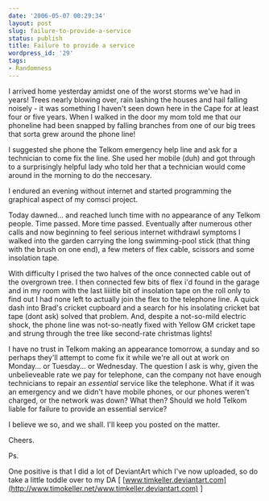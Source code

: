 ```yaml
---
date: '2006-05-07 00:29:34'
layout: post
slug: failure-to-provide-a-service
status: publish
title: Failure to provide a service
wordpress_id: '29'
tags:
- Randomness
---
```


I arrived home yesterday amidst one of the worst storms we've had in years! Trees nearly blowing over, rain lashing the houses and hail falling noisely - it was something I haven't seen down here in the Cape for at least four or five years. When I walked in the door my mom told me that our phoneline had been snapped by falling branches from one of our big trees that sorta grew around the phone line!

I suggested she phone the Telkom emergency help line and ask for a technician to come fix the line. She used her mobile (duh) and got through to a surprisingly helpful lady who told her that a technician would come around in the morning to do the neccesary.

I endured an evening without internet and started programming the graphical aspect of my comsci project.

Today dawned... and reached lunch time with no appearance of any Telkom people. Time passed. More time passed. Eventually after numerous other calls and now beginning to feel serious internet withdrawl symptoms I walked into the garden carrying the long swimming-pool stick (that thing with the brush on one end), a few meters of flex cable, scissors and some insolation tape.

With difficulty I prised the two halves of the once connected cable out of the overgrown tree. I then connected few bits of flex i'd found in the garage and in my room with the last liiiitle bit of insolation tape on the roll only to find out I had none left to actually join the flex to the telephone line. A quick dash into Brad's cricket cupboard and a search for his insolating cricket bat tape (dont ask) solved that problem. And, despite a not-so-mild electric shock, the phone line was not-so-neatly fixed with Yellow GM cricket tape and strung through the tree like second-rate christmas lights!

I have no trust in Telkom making an appearance tomorrow, a sunday and so perhaps they'll attempt to come fix it while we're all out at work on Monday... or Tuesday... or Wednesday. The question I ask is why, given the unbelieveable rate we pay for telephone, can the company not have enough technicians to repair an _essential_ service like the telephone. What if it was an emergency and we didn't have mobile phones, or our phones weren't charged, or the network was down? What then? Should we hold Telkom liable for failure to provide an essential service?

I believe we so, and we shall. I'll keep you posted on the matter.

Cheers.

Ps.

One positive is that I did a lot of DeviantArt which I've now uploaded, so do take a little toddle over to my DA [ [www.timkeller.deviantart.com](http://www.timokeller.net/www.timkeller.deviantart.com) ] 
